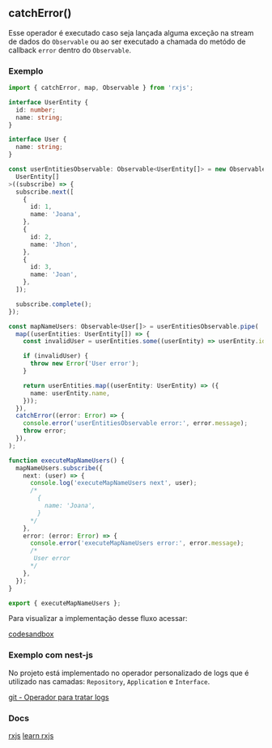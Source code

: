 ## catchError()

Esse operador é executado caso seja lançada alguma exceção na stream de dados do `Observable`
ou ao ser executado a chamada do metódo de callback `error` dentro do `Observable`.

### Exemplo

```typescript
import { catchError, map, Observable } from 'rxjs';

interface UserEntity {
  id: number;
  name: string;
}

interface User {
  name: string;
}

const userEntitiesObservable: Observable<UserEntity[]> = new Observable<
  UserEntity[]
>((subscribe) => {
  subscribe.next([
    {
      id: 1,
      name: 'Joana',
    },
    {
      id: 2,
      name: 'Jhon',
    },
    {
      id: 3,
      name: 'Joan',
    },
  ]);

  subscribe.complete();
});

const mapNameUsers: Observable<User[]> = userEntitiesObservable.pipe(
  map((userEntities: UserEntity[]) => {
    const invalidUser = userEntities.some((userEntity) => userEntity.id === 2);

    if (invalidUser) {
      throw new Error('User error');
    }

    return userEntities.map((userEntity: UserEntity) => ({
      name: userEntity.name,
    }));
  }),
  catchError((error: Error) => {
    console.error('userEntitiesObservable error:', error.message);
    throw error;
  }),
);

function executeMapNameUsers() {
  mapNameUsers.subscribe({
    next: (user) => {
      console.log('executeMapNameUsers next', user);
      /*
        {
          name: 'Joana',
        }
      */
    },
    error: (error: Error) => {
      console.error('executeMapNameUsers error:', error.message);
      /*
       User error
      */
    },
  });
}

export { executeMapNameUsers };
```

Para visualizar a implementação desse fluxo acessar:

[codesandbox](https://codesandbox.io/s/rxjs-examples-4hrzln?file=/src/examples/catch-error/rxjs-catch-error.ts)

### Exemplo com nest-js

No projeto está implementado no operador personalizado de logs que é utilizado nas camadas: `Repository`, `Application` e `Interface`.

[git - Operador para tratar logs](https://github.com/Vbobell/nestjs-with-rxjs-example/blob/main/src/common/infra/utils/logger-operator.ts#L33)

### Docs

[rxjs](https://rxjs.dev/api/operators/catchError)
[learn rxjs](https://www.learnrxjs.io/learn-rxjs/operators/error_handling/catch)

